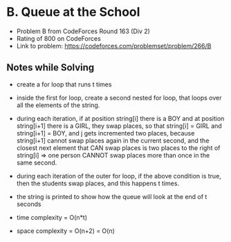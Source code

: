 # B. Queue at the School

* Problem B from CodeForces Round 163 (Div 2)
* Rating of 800 on CodeForces
* Link to problem: https://codeforces.com/problemset/problem/266/B

## Notes while Solving

* create a for loop that runs t times
* inside the first for loop, create a second nested for loop, that loops over all the elements of the string.
* during each iteration, if at position string[i] there is a BOY and at position string[i+1] there is a GIRL, they swap places, so that string[i] = GIRL and string[i+1] = BOY, and j gets incremented two places, because string[i+1] cannot swap places again in the current second, and the closest next element that CAN swap places is two places to the right of string[i] => one person CANNOT swap places more than once in the same second.
* during each iteration of the outer for loop, if the above condition is true, then the students swap places, and this happens t times.
* the string is printed to show how the queue will look at the end of t seconds


* time complexity = O(n*t)
* space complexity = O(n+2) = O(n)